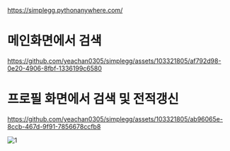 https://simplegg.pythonanywhere.com/

# 메인화면에서 검색

https://github.com/yeachan0305/simplegg/assets/103321805/af792d98-0e20-4906-8fbf-1336199c6580


# 프로필 화면에서 검색 및 전적갱신

https://github.com/yeachan0305/simplegg/assets/103321805/ab96065e-8ccb-467d-9f91-7856678ccfb8

![1](https://github.com/yeachan0305/simplegg/assets/103321805/cc79ca00-c831-4e73-9967-fdd4d3e759f6)
